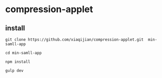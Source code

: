 # compression-applet

## install

```
git clone https://github.com/xiaqijian/compression-applet.git  min-samll-app

cd min-samll-app

npm install 

gulp dev
```
